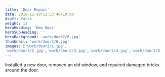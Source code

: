 ```yaml
---
title: 'Door Repair'
date: 2018-11-18T12:33:46+10:00
draft: false
weight: 13
heroHeading: 'New Door'
heroSubHeading: ''
heroBackground: 'work/door2/6.jpg'
thumbnail: 'work/door2/6.jpg'
images: ['work/door2/1.jpg', 
'work/door2/2.jpg','work/door2/3.jpg','work/door2/4.jpg','work/door2/5.jpg','work/door2/6.jpg']
---
```


Installed a new door, removed an old window, and repaired damaged bricks around the door.
